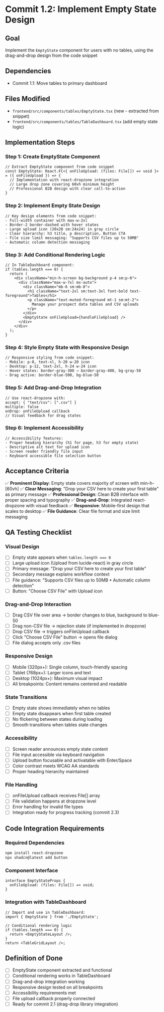 # Commit 1.2: Implement Empty State Design

## Goal
Implement the `EmptyState` component for users with no tables, using the drag-and-drop design from the code snippet

## Dependencies
- Commit 1.1: Move tables to primary dashboard

## Files Modified
- `frontend/src/components/tables/EmptyState.tsx` (new - extracted from snippet)
- `frontend/src/components/tables/TableDashboard.tsx` (add empty state logic)

## Implementation Steps

### Step 1: Create EmptyState Component
```tsx
// Extract EmptyState component from code snippet
const EmptyState: React.FC<{ onFileUpload: (files: File[]) => void }> = ({ onFileUpload }) => {
  // Implementation with react-dropzone integration
  // Large drop zone covering 60vh minimum height
  // Professional B2B design with clear call-to-action
}
```

### Step 2: Implement Empty State Design
```tsx
// Key design elements from code snippet:
- Full-width container with max-w-2xl
- Border-2 border-dashed with hover states
- Large upload icon (20x20 sm:24x24) in gray circle
- Clear hierarchy: h3 title, p description, Button CTA
- File size limit messaging: "Supports CSV files up to 50MB"
- Automatic column detection messaging
```

### Step 3: Add Conditional Rendering Logic
```tsx
// In TableDashboard component:
if (tables.length === 0) {
  return (
    <div className="min-h-screen bg-background p-4 sm:p-6">
      <div className="max-w-7xl mx-auto">
        <div className="mb-6 sm:mb-8">
          <h1 className="text-2xl sm:text-3xl font-bold text-foreground">Tables</h1>
          <p className="text-muted-foreground mt-1 sm:mt-2">
            Manage your prospect data tables and CSV uploads
          </p>
        </div>
        <EmptyState onFileUpload={handleFileUpload} />
      </div>
    </div>
  );
}
```

### Step 4: Style Empty State with Responsive Design
```tsx
// Responsive styling from code snippet:
- Mobile: p-8, text-xl, h-20 w-20 icon
- Desktop: p-12, text-2xl, h-24 w-24 icon
- Hover states: border-gray-300 → border-gray-400, bg-gray-50
- Drag active: border-blue-500, bg-blue-50
```

### Step 5: Add Drag-and-Drop Integration
```tsx
// Use react-dropzone with:
accept: { "text/csv": [".csv"] }
multiple: false
onDrop: onFileUpload callback
// Visual feedback for drag states
```

### Step 6: Implement Accessibility
```tsx
// Accessibility features:
- Proper heading hierarchy (h1 for page, h3 for empty state)
- Descriptive alt text for upload icon
- Screen reader friendly file input
- Keyboard accessible file selection button
```

## Acceptance Criteria

✅ **Prominent Display**: Empty state covers majority of screen with min-h-[60vh]
✅ **Clear Messaging**: "Drop your CSV here to create your first table" as primary message
✅ **Professional Design**: Clean B2B interface with proper spacing and typography
✅ **Drag-and-Drop**: Integrated react-dropzone with visual feedback
✅ **Responsive**: Mobile-first design that scales to desktop
✅ **File Guidance**: Clear file format and size limit messaging

## QA Testing Checklist

### Visual Design
- [ ] Empty state appears when `tables.length === 0`
- [ ] Large upload icon (Upload from lucide-react) in gray circle
- [ ] Primary message: "Drop your CSV here to create your first table"
- [ ] Secondary message explains workflow context
- [ ] File guidance: "Supports CSV files up to 50MB • Automatic column detection"
- [ ] Button: "Choose CSV File" with Upload icon

### Drag-and-Drop Interaction
- [ ] Drag CSV file over area → border changes to blue, background to blue-50
- [ ] Drag non-CSV file → rejection state (if implemented in dropzone)
- [ ] Drop CSV file → triggers onFileUpload callback
- [ ] Click "Choose CSV File" button → opens file dialog
- [ ] File dialog accepts only .csv files

### Responsive Design
- [ ] Mobile (320px+): Single column, touch-friendly spacing
- [ ] Tablet (768px+): Larger icons and text
- [ ] Desktop (1024px+): Maximum visual impact
- [ ] All breakpoints: Content remains centered and readable

### State Transitions
- [ ] Empty state shows immediately when no tables
- [ ] Empty state disappears when first table created
- [ ] No flickering between states during loading
- [ ] Smooth transitions when tables state changes

### Accessibility
- [ ] Screen reader announces empty state content
- [ ] File input accessible via keyboard navigation
- [ ] Upload button focusable and activatable with Enter/Space
- [ ] Color contrast meets WCAG AA standards
- [ ] Proper heading hierarchy maintained

### File Handling
- [ ] onFileUpload callback receives File[] array
- [ ] File validation happens at dropzone level
- [ ] Error handling for invalid file types
- [ ] Integration ready for progress tracking (commit 2.3)

## Code Integration Requirements

### Required Dependencies
```bash
npm install react-dropzone
npx shadcn@latest add button
```

### Component Interface
```tsx
interface EmptyStateProps {
  onFileUpload: (files: File[]) => void;
}
```

### Integration with TableDashboard
```tsx
// Import and use in TableDashboard:
import { EmptyState } from './EmptyState';

// Conditional rendering logic
if (tables.length === 0) {
  return <EmptyStateLayout />;
}
return <TableGridLayout />;
```

## Definition of Done
- [ ] EmptyState component extracted and functional
- [ ] Conditional rendering works in TableDashboard
- [ ] Drag-and-drop integration working
- [ ] Responsive design tested on all breakpoints
- [ ] Accessibility requirements met
- [ ] File upload callback properly connected
- [ ] Ready for commit 2.1 (drag-drop library integration) 